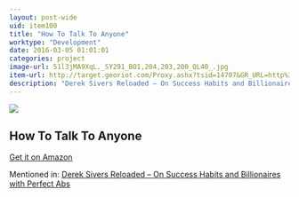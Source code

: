 ```yaml
---
layout: post-wide
uid: item100
title: "How To Talk To Anyone"
worktype: "Development"
date: 2016-03-05 01:01:01
categories: project
image-url: 51l3jMA9XqL._SY291_BO1,204,203,200_QL40_.jpg
item-url: http://target.georiot.com/Proxy.ashx?tsid=14707&GR_URL=http%3A%2F%2Fwww.amazon.com%2FHow-Talk-Anyone-Success-Relationships%2Fdp%2F007141858X%2F
description: "Derek Sivers Reloaded – On Success Habits and Billionaires with Perfect Abs"
---
```

<a href="http://target.georiot.com/Proxy.ashx?tsid=14707&GR_URL=http%3A%2F%2Fwww.amazon.com%2FHow-Talk-Anyone-Success-Relationships%2Fdp%2F007141858X%2F" target="blank"><img src="../../../../img/thumbs/51l3jMA9XqL._SY291_BO1,204,203,200_QL40_.jpg" class="prod-img"></a>
<h2>How To Talk To Anyone</h2>
<p><a href="http://target.georiot.com/Proxy.ashx?tsid=14707&GR_URL=http%3A%2F%2Fwww.amazon.com%2FHow-Talk-Anyone-Success-Relationships%2Fdp%2F007141858X%2F" target="blank">Get it on Amazon</a><p>
<p>Mentioned in: <a href="http://fourhourworkweek.com/2015/12/28/derek-sivers-reloaded-on-success-habits-and-billionaires-with-perfect-abs/" target="blank">Derek Sivers Reloaded – On Success Habits and Billionaires with Perfect Abs</a></p>
